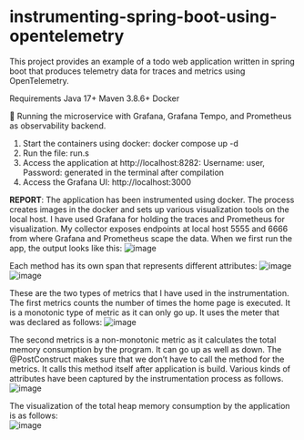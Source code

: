 # instrumenting-spring-boot-using-opentelemetry

This project provides an example of a todo web application written in spring boot that produces telemetry data for traces and metrics using OpenTelemetry. 

Requirements
  Java 17+
  Maven 3.8.6+
  Docker
  
 
🏢 Running the microservice with Grafana, Grafana Tempo, and Prometheus as observability backend.
1. Start the containers using docker: docker compose up -d
2. Run the file:  run.s
3. Access the application at http://localhost:8282: Username: user, Password: generated in the terminal after compilation
4. Access the Grafana UI: http://localhost:3000

**REPORT**:
The application has been instrumented using docker. The process creates images in the docker and sets up various visualization tools on the local host. I have used Grafana for holding the traces and Prometheus for visualization. My collector exposes endpoints at local host 5555 and 6666 from where Grafana and Prometheus scape the data.
When we first run the app, the output looks like this: 
 ![image](https://user-images.githubusercontent.com/81456735/228794621-ba6a5ef4-82e3-48ea-9867-854971feec99.png)
 
Each method has its own span that represents different attributes:
![image](https://user-images.githubusercontent.com/81456735/228794977-4ff8ad55-4dfc-4f31-9d6a-2b0425ed878d.png)
![image](https://user-images.githubusercontent.com/81456735/228795006-57b24edb-51d2-41f3-8374-86780e6a6c1c.png)

These are the two types of metrics that I have used in the instrumentation. The first metrics counts the number of times the home page is executed. It is a monotonic type of metric as it can only go up.
 It uses the meter that was declared as follows: 
![image](https://user-images.githubusercontent.com/81456735/228795038-1c91bf4a-b709-4d5a-83c0-372cf58b1487.png)

 
The second metrics is a non-monotonic metric as it calculates the total memory consumption by the program. It can go up as well as down. The @PostConstruct makes sure that we don’t have to call the method for the metrics. It calls this method itself after application is build.
Various kinds of attributes have been captured by the instrumentation process as follows. 
![image](https://user-images.githubusercontent.com/81456735/228795070-29f66cb8-7c81-466f-8bd9-2ca0ad3fac43.png)

The visualization of the total heap memory consumption by the application is as follows:  
![image](https://user-images.githubusercontent.com/81456735/228795101-26b8257f-eae4-485b-a428-3419b5d49590.png)


